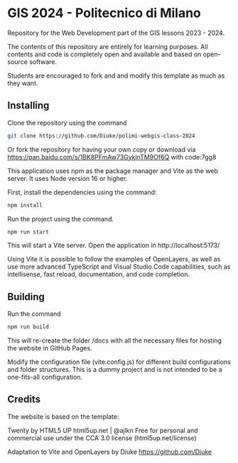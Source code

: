 # GIS 2024 - Politecnico di Milano
Repository for the Web Development part of the GIS lessons 2023 - 2024.

The contents of this repository are entirely for learning purposes. All contents and code is completely open and available and based on open-source software.

Students are encouraged to fork and and modify this template as much as they want.

## Installing
Clone the repository using the command 
```sh
git clone https://github.com/Diuke/polimi-webgis-class-2024
```

Or fork the repository for having your own copy or download via https://pan.baidu.com/s/1BK8PFmAw73GyklnTM9Of6Q with code:7gg8

This application uses npm as the package manager and Vite as the web server.
It uses Node version 16 or higher.

First, install the dependencies using the command:
```sh
npm install
```

Run the project using the command.
```sh
npm run start
```

This will start a Vite server. Open the application in http://localhost:5173/

Using Vite it is possible to follow the examples of OpenLayers, as well as use more advanced TypeScript and Visual Studio Code capabilities, such 
as intellisense, fast reload, documentation, and code completion.

## Building
Run the command 
```sh
npm run build
```

This will re-create the folder /docs with all the necessary files for hosting the website in GitHub Pages.

Modify the configuration file (vite.config.js) for different build configurations and folder structures.
This is a dummy project and is not intended to be a one-fits-all configuration.

## Credits
The website is based on the template:

Twenty by HTML5 UP
html5up.net | @ajlkn
Free for personal and commercial use under the CCA 3.0 license (html5up.net/license)

Adaptation to Vite and OpenLayers by Diuke
https://github.com/Diuke


